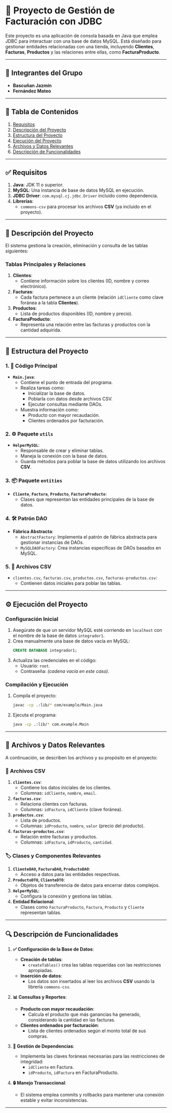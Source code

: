 # 🏢 Proyecto de Gestión de Facturación con JDBC

Este proyecto es una aplicación de consola basada en Java que emplea JDBC para interactuar con una base de datos MySQL. Está diseñado para gestionar entidades relacionadas con una tienda, incluyendo **Clientes**, **Facturas**, **Productos** y las relaciones entre ellas, como **FacturaProducto**.

---

## 🤝 Integrantes del Grupo
- **Bascuñan Jazmín**
- **Fernández Mateo**

---

## 📑 Tabla de Contenidos
1. [ Requisitos](#-requisitos)
2. [ Descripción del Proyecto](#-descripción-del-proyecto)
3. [ Estructura del Proyecto](#-estructura-del-proyecto)
4. [ Ejecución del Proyecto](#️-ejecución-del-proyecto)
5. [ Archivos y Datos Relevantes](#-archivos-y-datos-relevantes)
6. [ Descripción de Funcionalidades](#-descripción-de-funcionalidades)

---

## ✅ Requisitos

1. **Java**: JDK 11 o superior.
2. **MySQL**: Una instancia de base de datos MySQL en ejecución.
3. **JDBC Driver**: `com.mysql.cj.jdbc.Driver` incluido como dependencia.
4. **Librerías**:
    - `commons-csv` para procesar los archivos **CSV** (ya incluido en el proyecto).

---

## 📖 Descripción del Proyecto

El sistema gestiona la creación, eliminación y consulta de las tablas siguientes:

### Tablas Principales y Relaciones
1. **Clientes**:
    - Contiene información sobre los clientes (ID, nombre y correo electrónico).
2. **Facturas**:
    - Cada factura pertenece a un cliente (relación `idCliente` como clave foránea a la tabla **Clientes**).
3. **Productos**:
    - Lista de productos disponibles (ID, nombre y precio).
4. **FacturaProducto**:
    - Representa una relación entre las facturas y productos con la cantidad adquirida.

---

## 📂 Estructura del Proyecto

### 1. **📌 Código Principal**
- **`Main.java`**:
    - Contiene el punto de entrada del programa.
    - Realiza tareas como:
        - Inicializar la base de datos.
        - Poblarla con datos desde archivos CSV.
        - Ejecutar consultas mediante DAOs.
    - Muestra información como:
        - Producto con mayor recaudación.
        - Clientes ordenados por facturación.

### 2. **⚙️ Paquete `utils`**
- **`HelperMySQL`**:
    - Responsable de crear y eliminar tablas.
    - Maneja la conexión con la base de datos.
    - Guarda métodos para poblar la base de datos utilizando los archivos **CSV**.

### 3. **📦 Paquete `entities`**
- **`Cliente`**, **`Factura`**, **`Producto`**, **`FacturaProducto`**:
    - Clases que representan las entidades principales de la base de datos.

### 4. **🛠️ Patrón DAO**
- **Fábrica Abstracta**:
    - `AbstractFactory`: Implementa el patrón de fábrica abstracta para gestionar instancias de DAOs.
    - `MySQLDAOFactory`: Crea instancias específicas de DAOs basados en MySQL.

### 5. **📜 Archivos CSV**
- `clientes.csv`, `facturas.csv`, `productos.csv`, `facturas-productos.csv`:
    - Contienen datos iniciales para poblar las tablas.

---

## ⚙️ Ejecución del Proyecto

### Configuración Inicial
1. Asegúrate de que un servidor MySQL esté corriendo en `localhost` con el nombre de la base de datos `integrador1`.
2. Crea manualmente una base de datos vacía en MySQL:
   ```sql
   CREATE DATABASE integrador1;
   ```
3. Actualiza las credenciales en el código:
    - Usuario: `root`.
    - Contraseña: *(cadena vacía en este caso)*.

### Compilación y Ejecución
1. Compila el proyecto:
   ```bash
   javac -cp .:lib/* com/example/Main.java
   ```
2. Ejecuta el programa:
   ```bash
   java -cp .:lib/* com.example.Main
   ```

---

## 📁 Archivos y Datos Relevantes

A continuación, se describen los archivos y su propósito en el proyecto:

### **📄 Archivos CSV**
1. **`clientes.csv`**:
    - Contiene los datos iniciales de los clientes.
    - Columnas: `idCliente`, `nombre`, `email`.
2. **`facturas.csv`**:
    - Relaciona clientes con facturas.
    - Columnas: `idFactura`, `idCliente` (clave foránea).
3. **`productos.csv`**:
    - Lista de productos.
    - Columnas: `idProducto`, `nombre`, `valor` (precio del producto).
4. **`facturas-productos.csv`**:
    - Relación entre facturas y productos.
    - Columnas: `idFactura`, `idProducto`, `cantidad`.

### **🏷️ Clases y Componentes Relevantes**
1. **`ClienteDAO`, `FacturaDAO`, `ProductoDAO`**:
    - Acceso a datos para las entidades respectivas.
2. **`ProductoDTO`, `ClienteDTO`**:
    - Objetos de transferencia de datos para encerrar datos complejos.
3. **`HelperMySQL`**:
    - Configura la conexión y gestiona las tablas.
4. **Entidad Relacional**:
    - Clases como `FacturaProducto`, `Factura`, `Producto` y `Cliente` representan tablas.

---

## 🔍 Descripción de Funcionalidades

1. **✅ Configuración de la Base de Datos**:
    - **Creación de tablas**:
        - `createTables()` crea las tablas requeridas con las restricciones apropiadas.
    - **Inserción de datos**:
        - Los datos son insertados al leer los archivos **CSV** usando la librería `commons-csv`.

2. **📊 Consultas y Reportes**:
    - **Producto con mayor recaudación**:
        - Calcula el producto que más ganancias ha generado, considerando la cantidad en las facturas.
    - **Clientes ordenados por facturación**:
        - Lista de clientes ordenados según el monto total de sus compras.

3. **🔗 Gestión de Dependencias**:
    - Implementa las claves foráneas necesarias para las restricciones de integridad:
        - `idCliente` en Factura.
        - `idProducto`, `idFactura` en FacturaProducto.

4. **🔒 Manejo Transaccional**:
    - El sistema emplea commits y rollbacks para mantener una conexión estable y evitar inconsistencias.

---